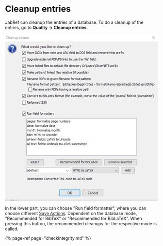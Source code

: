 # Cleanup entries

JabRef can cleanup the entries of a database. To do a cleanup of the entries, go to **Quality → Cleanup entries**.

![Screenshot for Cleanup Entries](../.gitbook/assets/cleanupentries.png)

In the lower part, you can choose "Run field formatter", where you can choose different [Save Actions](../advanced/saveactions.md). Dependent on the database mode, "Recommended for BibTeX" or "Recommended for BibLaTeX". When pressing this button, the recommended cleanups for the respective mode is called.

{% page-ref page="checkintegrity.md" %}



